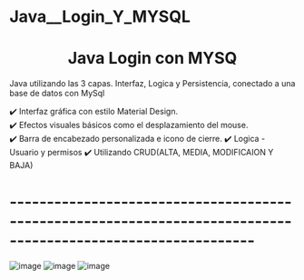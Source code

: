 <h1>Java__Login_Y_MYSQL</h1>
<h1 align="center"> Java Login con MYSQ </h1>
<p>Java utilizando las 3 capas. Interfaz, Logica y Persistencia, conectado a una base de datos con MySql</p>
  <div>✔️ Interfaz gráfica con estilo Material Design.</div>
  <div>✔️ Efectos visuales básicos como el desplazamiento del mouse.</div>
  <p1>✔️ Barra de encabezado personalizada e icono de cierre.</p1>
  <p1>✔️ Logica - Usuario y permisos </p1> 
  <p1>✔️ Utilizando CRUD(ALTA, MEDIA, MODIFICAION Y BAJA)</p1>

 <h1>-------------------------------------------------------------------------------------------------------------</h1>

![image](https://github.com/SrodriguezZ/Java__Login_Y_MYSQL/assets/117190423/c94bdb05-c164-44b0-b596-0f0445913819)
![image](https://github.com/SrodriguezZ/Java__Login_Y_MYSQL/assets/117190423/4e5d7abd-b2e1-4c73-a430-5db659848bdc)
![image](https://github.com/SrodriguezZ/Java__Login_Y_MYSQL/assets/117190423/754eb56d-45b8-4255-b9b5-9ca567bc0c45)


